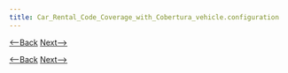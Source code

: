 ```yaml
---
title: Car_Rental_Code_Coverage_with_Cobertura_vehicle.configuration
---
```

[<--Back]({{site.pagesurl}}/Car_Rental_Code_Coverage_with_Cobertura_vehicle.exception)  [Next-->]({{site.pagesurl}}/Car_Rental_Code_Coverage_with_Cobertura_vehicle.reference)


[<--Back]({{site.pagesurl}}/Car_Rental_Code_Coverage_with_Cobertura_vehicle.exception)  [Next-->]({{site.pagesurl}}/Car_Rental_Code_Coverage_with_Cobertura_vehicle.reference)
